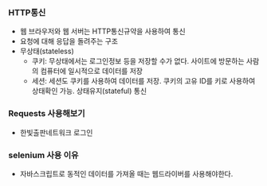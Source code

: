 ### HTTP통신
- 웹 브라우저와 웹 서버는 HTTP통신규약을 사용하여 통신
- 요청에 대해 응답을 돌려주는 구조
- 무상태(stateless)
    + 쿠키: 무상태에서는 로그인정보 등을 저장할 수가 없다.  사이트에 방문하는 사람의 컴퓨터에 일시적으로 데이터를 저장
    + 세션: 세션도 쿠키를 사용하여 데이터를 저장. 쿠키의 고유 ID를 키로 사용하여 상태확인 가능. 상태유지(stateful) 통신

### Requests 사용해보기
- 한빛출판네트워크 로그인

### selenium 사용 이유
- 자바스크립트로 동적인 데이터를 가져올 때는 웹드라이버를 사용해야한다.